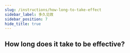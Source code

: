 ```yaml
---
slug: /instructions/how-long-to-take-effect
sidebar_label: 多久见效
sidebar_position: 7
hide_title: true
---
```

## How long does it take to be effective?


